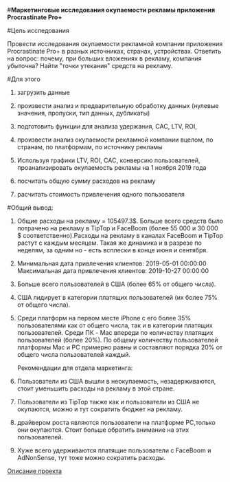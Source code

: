 ﻿#**Маркетинговые исследования окупаемости рекламы приложения Procrastinate Pro+**

#Цель исследования

Провести исследования окупаемости рекламной компании приложения Procrastinate Pro+ в разных источниках, странах, устройствах. Ответить на вопрос: почему, при больших вложениях в рекламу, компания убыточна? Найти "точки утекания" средств на рекламу.

#Для этого


1. загрузить данные

2. произвести анализ и предварительную обработку данных (нулевые значения, пропуски, тип данных, дубликаты)

3. подготовить функции для анализа удержания, CAC, LTV, ROI,

4. произвести анализ окупаемости рекламной компании вцелом, по странам, по платформам, по источнику рекламы

5. Используя графики LTV, ROI, CAC, конверсию пользователей, проанализировать окупаемость рекламы на 1 ноября 2019 года

6. посчитать общую сумму расходов на рекламу

7. расчитать стоимость привлечения одного пользователя

#Общий вывод:
 
1. Общие расходы на рекламу = 105497.3$. Больше всего средств было потрачено на рекламу в TipTop и FaceBoom (более 55 000 и 30 000 $ соответственно).Расходы на рекламу в каналах FaceBoom и TipTop растут с каждым месяцем. Такая же динамика и в разрезе по неделям, за одним но - есть всплески в конце июня и сентября.

2. Минимальная дата привлечения клиентов: 2019-05-01 00:00:00 Максимальная дата привлечения клиентов: 2019-10-27 00:00:00

3. Больше всего пользователей в США (более 65% от общего числа). 

4. США лидирует в категории платящих пользователей (их более 75% от общего числа).

5. Среди платформ на первом месте iPhone с его более 35% пользователями как от общего числа, так и в категории платящих пользователей. Среди ПК - Mac впереди по количеству платящих пользователей (более 20%). По общему количеству пользователей платформы Mac и PC примерно равны и составляют порядка 20% от общего числа пользователей каждый.
    
    Рекомендации для отдела маркетинга:
1. Пользователи из США вышли в неокупаемость, незадерживаются, стоит уменьшить расходы на рекламу в этой стране.

2. Пользователи из TipTop также как и пользователи из США не окупаются, можно и тут сократить бюджет на рекламу.

3. драйвером роста являются пользователи на платформе РС,только они окупаются. Стоит больше обратить внимание на этих пользователей.

4. Хуже всего удерживаются платящие пользователи с FaceBoom и  AdNonSense, тут тоже можно сократить расходы.
    

[Описание проекта](https://praktikum.notion.site/9-ProcrastinatePRO-68ed1e7e47b0492ab41e15203aadeed1)
